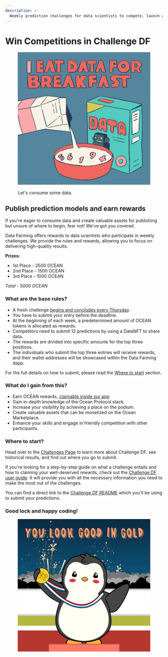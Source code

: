 ```yaml
---
description: >-
  Weekly prediction challenges for data scientists to compete, launch algorithms, and start earning. 🏆
---
```


# Win Competitions in Challenge DF

<figure><img src="../.gitbook/assets/rewards/gif/eat-data.gif" alt=""><figcaption><p>Let's consume some data.</p></figcaption></figure>

## Publish prediction models and earn rewards

If you're eager to consume data and create valuable assets for publishing but unsure of where to begin, fear not! We've got you covered.

Data Farming offers rewards to data scientists who participate in weekly challenges. We provide the rules and rewards, allowing you to focus on delivering high-quality results.  

**Prizes:**
- 1st Place - 2500 OCEAN
- 2nd Place - 1500 OCEAN
- 3rd Place - 1000 OCEAN

_Total - 5000 OCEAN_

### What are the base rules?

- A fresh challenge [begins and concludes every Thursday](df-intro.md#weekly-rounds).
- You have to submit your entry before the deadline.
- At the beginning of each week, a predetermined amount of OCEAN tokens is allocated as rewards.
- Competitors need to submit 12 predictions by using a DataNFT to share data.
- The rewards are divided into specific amounts for the top three positions.
- The individuals who submit the top three entries will receive rewards, and their wallet addresses will be showcased within the Data Farming dapp.

For the full details on how to submit, please read the [Where to start](#where-to-start) section.

### What do I gain from this?

- Earn OCEAN rewards, [claimable inside our app](https://df.oceandao.org/rewards)
- Gain in-depth knowledge of the Ocean Protocol stack.
- Increase your visibility by achieving a place on the podium.
- Create valuable assets that can be monetized on the Ocean Marketplace.
- Enhance your skills and engage in friendly competition with other participants.

### Where to start?

Head over to the [Challenges Page](https://df.oceandao.org/challenge-df) to learn more about Challenge DF, see historical results, and find out where you go to submit.

If you're looking for a step-by-step guide on what a challenge entails and how to claiming your well-deserved rewards, check out the [Challenge DF  user guide](../user-guides/data-farming/how-to-challengedf.md). It will provide you with all the necessary information you need to make the most out of the challenges.

You can find a direct link to the [Challenge DF README](https://github.com/oceanprotocol/predict-eth/blob/main/challenges/challenge-df.md) which you'll be using to submit your predictions.

### Good lock and happy coding!

<figure><img src="../.gitbook/assets/rewards/gif/winner.gif" alt=""><figcaption></figcaption></figure>
